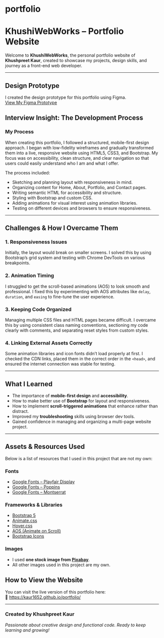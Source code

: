 # portfolio
# KhushiWebWorks – Portfolio Website 

Welcome to **KhushiWebWorks**, the personal portfolio website of **Khushpreet Kaur**, created to showcase my projects, design skills, and journey as a front-end web developer.

---
## Design Prototype

I created the design prototype for this portfolio using Figma.  
<a href="https://www.figma.com/design/6A954oaBdy7GQMTbNguPJB/kaur_khushpreet_prototype.?node-id=2-7&p=f&t=GrbzKWqc87lM1aEE-0" target="_blank">View My Figma Prototype</a>


##  Interview Insight: The Development Process

###  My Process

When creating this portfolio, I followed a structured, mobile-first design approach. I began with low-fidelity wireframes and gradually transformed them into a live, responsive website using HTML5, CSS3, and Bootstrap. My focus was on accessibility, clean structure, and clear navigation so that users could easily understand who I am and what I offer.

The process included:

- Sketching and planning layout with responsiveness in mind.
- Organizing content for Home, About, Portfolio, and Contact pages.
- Writing semantic HTML for accessibility and structure.
- Styling with Bootstrap and custom CSS.
- Adding animations for visual interest using animation libraries.
- Testing on different devices and browsers to ensure responsiveness.

---

## Challenges & How I Overcame Them

### 1. **Responsiveness Issues**
Initially, the layout would break on smaller screens. I solved this by using Bootstrap’s grid system and testing with Chrome DevTools on various breakpoints.

### 2. **Animation Timing**
I struggled to get the scroll-based animations (AOS) to look smooth and professional. I fixed this by experimenting with AOS attributes like `delay`, `duration`, and `easing` to fine-tune the user experience.

### 3. **Keeping Code Organized**
Managing multiple CSS files and HTML pages became difficult. I overcame this by using consistent class naming conventions, sectioning my code clearly with comments, and separating reset styles from custom styles.

### 4. **Linking External Assets Correctly**
Some animation libraries and icon fonts didn’t load properly at first. I checked the CDN links, placed them in the correct order in the `<head>`, and ensured the internet connection was stable for testing.

---

## What I Learned

- The importance of **mobile-first design** and **accessibility**.
- How to make better use of **Bootstrap** for layout and responsiveness.
- How to implement **scroll-triggered animations** that enhance rather than distract.
- Improved my **troubleshooting** skills using browser dev tools.
- Gained confidence in managing and organizing a multi-page website project.

---

##  Assets & Resources Used

Below is a list of resources that I used in this project that are not my own:

###  Fonts
- [Google Fonts – Playfair Display](https://fonts.google.com/specimen/Playfair+Display)
- [Google Fonts – Poppins](https://fonts.google.com/specimen/Poppins)
- [Google Fonts – Montserrat](https://fonts.google.com/specimen/Montserrat)


###  Frameworks & Libraries
- [Bootstrap 5](https://getbootstrap.com/)
- [Animate.css](https://animate.style/)
- [Hover.css](https://ianlunn.github.io/Hover/)
- [AOS (Animate on Scroll)](https://michalsnik.github.io/aos/)
- [Bootstrap Icons](https://icons.getbootstrap.com/)

###  Images
- I used **one stock image from [Pixabay](https://pixabay.com/)**.
- All other images used in this project are my own.

## How to View the Website

You can visit the live version of this portfolio here:  
🔗 https://kaur1652.github.io/portfolio/

---

###  Created by **Khushpreet Kaur**  
*Passionate about creative design and functional code. Ready to keep learning and growing!*


